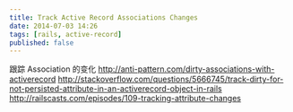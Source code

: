 ```yaml
---
title: Track Active Record Associations Changes
date: 2014-07-03 14:26
tags: [rails, active-record]
published: false
---
```




跟踪 Association 的变化
http://anti-pattern.com/dirty-associations-with-activerecord
http://stackoverflow.com/questions/5666745/track-dirty-for-not-persisted-attribute-in-an-activerecord-object-in-rails
http://railscasts.com/episodes/109-tracking-attribute-changes